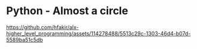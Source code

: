 # Python - Almost a circle

https://github.com/hfakir/alx-higher_level_programming/assets/114278488/5513c29c-1303-46d4-b07d-5589ba51c5db


